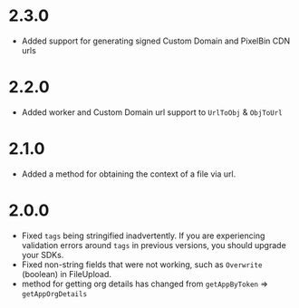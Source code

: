 # 2.3.0

-   Added support for generating signed Custom Domain and PixelBin CDN urls

# 2.2.0

-   Added worker and Custom Domain url support to `UrlToObj` & `ObjToUrl`

# 2.1.0

-   Added a method for obtaining the context of a file via url.

# 2.0.0

-   Fixed `tags` being stringified inadvertently. If you are experiencing validation errors around `tags` in previous versions, you should upgrade your SDKs.
-   Fixed non-string fields that were not working, such as `Overwrite` (boolean) in FileUpload.
-   method for getting org details has changed from `getAppByToken` => `getAppOrgDetails`
